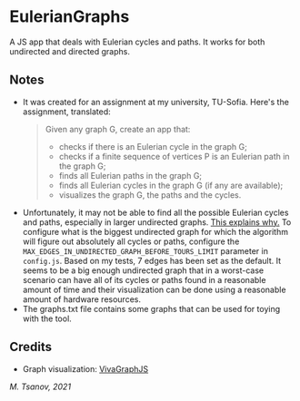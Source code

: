 # EulerianGraphs
A JS app that deals with Eulerian cycles and paths. It works for both undirected and directed graphs.

## Notes
- It was created for an assignment at my university, TU-Sofia. Here's the assignment, translated:
    > Given any graph G, create an app that:
    > - checks if there is an Eulerian cycle in the graph G;
    > - checks if a finite sequence of vertices P is an Eulerian path in the graph G;
    > - finds all Eulerian paths in the graph G;
    > - finds all Eulerian cycles in the graph G (if any are available);
    > - visualizes the graph G, the paths and the cycles.
- Unfortunately, it may not be able to find all the possible Eulerian cycles and paths, especially in larger undirected graphs. [This explains why.](https://en.wikipedia.org/wiki/Eulerian_path#Complexity_issues) To configure what is the biggest undirected graph for which the algorithm will figure out absolutely all cycles or paths, configure the ```MAX_EDGES_IN_UNDIRECTED_GRAPH_BEFORE_TOURS_LIMIT``` parameter in ```config.js```. Based on my tests, 7 edges has been set as the default. It seems to be a big enough undirected graph that in a worst-case scenario can have all of its cycles or paths found in a reasonable amount of time and their visualization can be done using a reasonable amount of hardware resources.
- The graphs.txt file contains some graphs that can be used for toying with the tool.

## Credits
- Graph visualization: [VivaGraphJS](https://github.com/anvaka/VivaGraphJS)

*M. Tsanov, 2021*